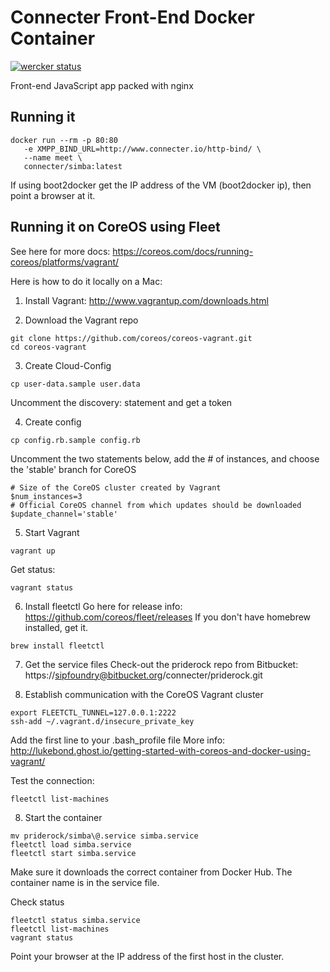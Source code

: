 Connecter Front-End Docker Container
====
[![wercker status](https://app.wercker.com/status/30e8c1fc2106f2cb44f46abd4d264ecb/m "wercker status")](https://app.wercker.com/project/bykey/30e8c1fc2106f2cb44f46abd4d264ecb)

Front-end JavaScript app packed with nginx

## Running it

```
docker run --rm -p 80:80 
   -e XMPP_BIND_URL=http://www.connecter.io/http-bind/ \
   --name meet \
   connecter/simba:latest
```

If using boot2docker get the IP address of the VM (boot2docker ip), then point a browser at it.

## Running it on CoreOS using Fleet

See here for more docs: https://coreos.com/docs/running-coreos/platforms/vagrant/

Here is how to do it locally on a Mac:

1) Install Vagrant: http://www.vagrantup.com/downloads.html

2) Download the Vagrant repo
```
git clone https://github.com/coreos/coreos-vagrant.git
cd coreos-vagrant
```

3) Create Cloud-Config
```
cp user-data.sample user.data
```
Uncomment the discovery: statement and get a token

4) Create config
```
cp config.rb.sample config.rb
```
Uncomment the two statements below, add the # of instances, and choose the 'stable' branch for CoreOS
```
# Size of the CoreOS cluster created by Vagrant
$num_instances=3
# Official CoreOS channel from which updates should be downloaded
$update_channel='stable'
```

5) Start Vagrant
```
vagrant up
```
Get status:
```
vagrant status
```

6) Install fleetctl
Go here for release info: https://github.com/coreos/fleet/releases
If you don't have homebrew installed, get it.
```
brew install fleetctl
```

7) Get the service files
Check-out the priderock repo from Bitbucket: https://sipfoundry@bitbucket.org/connecter/priderock.git

8) Establish communication with the CoreOS Vagrant cluster
```
export FLEETCTL_TUNNEL=127.0.0.1:2222
ssh-add ~/.vagrant.d/insecure_private_key
```
Add the first line to your .bash_profile file
More info: http://lukebond.ghost.io/getting-started-with-coreos-and-docker-using-vagrant/

Test the connection:
```
fleetctl list-machines
```
8) Start the container
```
mv priderock/simba\@.service simba.service
fleetctl load simba.service
fleetctl start simba.service
```
Make sure it downloads the correct container from Docker Hub. The container name is in the service file.

Check status
```
fleetctl status simba.service
fleetctl list-machines
vagrant status
```
Point your browser at the IP address of the first host in the cluster.
